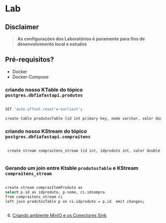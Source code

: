 # Lab

## Disclaimer
> **As configurações dos Laboratórios é puramente para fins de desenvolvimento local e estudos**


## Pré-requisitos?
* Docker
* Docker-Compose


### criando nosso KTable do tópico `postgres.dbfiafastapi.produtos`

```bash

SET 'auto.offset.reset'='earliest';
   
create table produtosTable (id int primary key, nome varchar, valor double) with (KAFKA_TOPIC='postgres.dbfiafastapi.produtos', KEY_FORMAT = 'JSON', VALUE_FORMAT = 'JSON');
```

### criando nosso KStream do tópico `postgres.dbfiafastapi.compraitens`

```bash

 create stream compraitens_stream (id int, idproduto int, valor double, quantidade int, idcompra int) with (kafka_topic='postgres.dbfiafastapi.compraitens', value_format='json');
 
```

### Gerando um join entre Ktable `produtosTable` e KStream  `compraitens_stream`

```bash

create stream comprasItemProduto as 
select p.id as idproduto, p.nome, ci.idcompra
from compraitens_stream ci 
left join produtosTable p on ci.idproduto = p.id  emit changes;
 
```

6. [Criando ambiente MinIO e os Conectores Sink ](minio/README.md)